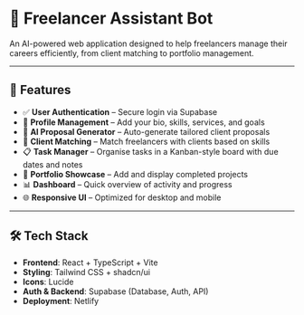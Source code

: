 # 💼 Freelancer Assistant Bot

An AI-powered web application designed to help freelancers manage their careers efficiently, from client matching to portfolio management.

---

## 🚀 Features

- ✅ **User Authentication** – Secure login via Supabase
- 👤 **Profile Management** – Add your bio, skills, services, and goals
- 🧠 **AI Proposal Generator** – Auto-generate tailored client proposals
- 🤝 **Client Matching** – Match freelancers with clients based on skills
- 📋 **Task Manager** – Organise tasks in a Kanban-style board with due dates and notes
- 🧳 **Portfolio Showcase** – Add and display completed projects
- 📊 **Dashboard** – Quick overview of activity and progress
- 🌐 **Responsive UI** – Optimized for desktop and mobile

---

## 🛠 Tech Stack

- **Frontend**: React + TypeScript + Vite
- **Styling**: Tailwind CSS + shadcn/ui
- **Icons**: Lucide
- **Auth & Backend**: Supabase (Database, Auth, API)
- **Deployment**: Netlify

